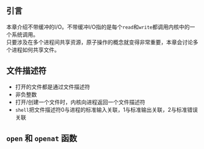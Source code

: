 ## 引言
本章介绍不带缓冲的I/O。不带缓冲I/O指的是每个`read`和`write`都调用内核中的一个系统调用。  
只要涉及在多个进程间共享资源，原子操作的概念就变得非常重要，本章会讨论多个进程如何共享文件。

## 文件描述符
- 打开的文件都是通过文件描述符
- 非负整数
- 打开/创建一个文件时，内核向进程返回一个文件描述符
- `shell`把文件描述符0与进程的标准输入关联，1与标准输出关联，2与标准错误关联

## `open` 和 `openat` 函数

